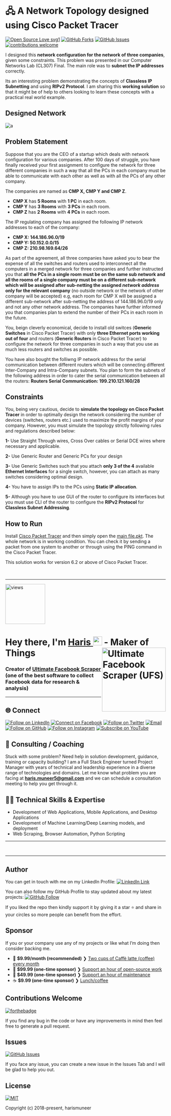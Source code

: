 # 🖧 A Network Topology designed using Cisco Packet Tracer

[![Open Source Love svg1](https://badges.frapsoft.com/os/v1/open-source.svg?v=103)](#)
[![GitHub Forks](https://img.shields.io/github/forks/harismuneer/Network-Simulation-Using-Cisco-Packet-Tracer.svg?style=social&label=Fork&maxAge=2592000)](https://www.github.com/harismuneer/Network-Simulation-Using-Cisco-Packet-Tracer/fork)
[![GitHub Issues](https://img.shields.io/github/issues/harismuneer/Network-Simulation-Using-Cisco-Packet-Tracer.svg?style=flat&label=Issues&maxAge=2592000)](https://www.github.com/harismuneer/Network-Simulation-Using-Cisco-Packet-Tracer/issues)
[![contributions welcome](https://img.shields.io/badge/contributions-welcome-brightgreen.svg?style=flat&label=Contributions&colorA=red&colorB=black	)](#)

I designed this **network configuration for the network of three companies**, given some constraints. This problem was presented in our  Computer Networks Lab (CL307) Final. The main role was to **subnet the IP addresses** correctly.

Its an interesting problem demonstrating the concepts of **Classless IP Subnetting** and using **RIPv2 Protocol**. I am sharing this **working solution** so that it might be of help to others looking to learn these concepts with a practical real world example.


## Designed Network
![a](../master/network-screenshot.PNG)


## Problem Statement
Suppose that you are the CEO of a startup which deals with network configuration for various companies. After 100 days of struggle, you have finally received your first assignment to configure the network for three different companies in such a way that all the PCs in each company must be able to communicate with each other as well as with all the PCs of any other company.

The companies are named as **CMP X, CMP Y and CMP Z**. 

- **CMP X** has **5 Rooms** with **1 PC** in each room.
- **CMP Y** has **3 Rooms** with **3 PCs** in each room.
- **CMP Z** has **2 Rooms** with **4 PCs** in each room.

The IP regulating company has assigned the following IP network addresses to each of the company:

- **CMP X: 144.186.96.0/19**
- **CMP Y: 50.152.0.0/15**
- **CMP Z: 210.98.169.64/26**

As part of the agreement, all three companies have asked you to bear the expense of all the switches and routers used to interconnect all the computers in a merged network for three companies and further instructed you that **all the PCs in a single room must be on the same sub network and all the rooms of a single company must be on a different sub-network which will be assigned after sub-netting the assigned *network address* only for the relevant company** (no outside network or the network of other company will be accepted) e.g, each room for CMP X will be assigned a different sub-network after sub-netting the address of 144.186.96.0/19 only and not any other network address. The companies have further informed you that companies plan to extend the number of their PCs in each room in the future.

You, beign cleverly economical, decide to install old switces (**Generic Switches** in Cisco Packet Tracer) with only **three Ethernet ports working out of four** and routers (**Generic Routers** in Cisco Packet Tracer) to configure the network for three companies in such a way that you use as much less routers and switches as possible. 

You have also bought the folliwng IP network address for the serial communication between different routers which will be connecting different Inter-Company and Intra-Company subnets. You plan to form the subnets of the following address in order to cater the serial communication between all the routers: **Routers Serial Communication: 199.210.121.160/28**

## Constraints

You, being very cautious, decide to **simulate the topology on Cisco Packet Tracer** in order to optimally design the network considering the number of devices (switches, routers etc.) used to maximize the profit margins of your company. However, you must simulate the topology strictly following rules and regulations described below:

**1-** Use Straight Through wires, Cross Over cables or Serial DCE wires where necessary and applicable.

**2-** Use Generic Router and Generic PCs for your design

**3-** Use Generic Switches such that you attach **only 3 of the 4** available **Ethernet Interfaces** for a single switch, however, you can attach as many switches considering optimal design.

**4-** You have to assign IPs to the PCs using **Static IP allocation**.

**5-** Although you have to use GUI of the router to configure its interfaces but you must use CLI of the router to configure the **RIPv2 Protocol** for **Classless Subnet Addressing**.

## How to Run
Install [Cisco Packet Tracer](https://www.netacad.com/courses/packet-tracer) and then simply open the [main file.pkt](../master/main/main%20file.pkt). The whole network is in working condition. You can check it by sending a packet from one system to another or through using the PING command in the Cisco Packet Tracer.

This solution works for version 6.2 or above of Cisco Packet Tracer.

<br>
<hr>
<a href="https://github.com/harismuneer"><img alt="views" title="Github views" src="https://komarev.com/ghpvc/?username=harismuneer&style=flat-square" width="125"/></a>

<h1 align="left">Hey there, I'm <a href="https://www.linkedin.com/in/harismuneer/">Haris </a><img src="https://media.giphy.com/media/hvRJCLFzcasrR4ia7z/giphy.gif" width="28"> 
 <a href="https://github.com/harismuneer/Ultimate-Facebook-Scraper"><img align="right" src="https://user-images.githubusercontent.com/30947706/79588950-17515780-80ee-11ea-8f66-e26da49fa052.png" alt="Ultimate Facebook Scraper (UFS)" width="200"/></a> - Maker of Things</h1> 


### Creator of <a href="https://github.com/harismuneer/Ultimate-Facebook-Scraper">Ultimate Facebook Scraper</a> (one of the best software to collect Facebook data for research & analysis) 

<hr>

<h2 align="left">🌐 Connect</h2>
<p align="left">
  <a href="https://www.linkedin.com/in/harismuneer/"><img title="Follow on LinkedIn" src="https://img.shields.io/badge/LinkedIn-0077B5?style=for-the-badge&logo=linkedin&logoColor=white"/></a>
  <a href="https://www.facebook.com/harismuneer99"><img title="Connect on Facebook" src="https://img.shields.io/badge/Facebook-1877F2?style=for-the-badge&logo=facebook&logoColor=white"/></a>
  <a href="https://twitter.com/harismuneer99"><img title="Follow on Twitter" src="https://img.shields.io/badge/Twitter-1DA1F2?style=for-the-badge&logo=twitter&logoColor=white"/></a>
  <a href="mailto:haris.muneer5@gmail.com"><img title="Email" src="https://img.shields.io/badge/Gmail-D14836?style=for-the-badge&logo=gmail&logoColor=white"/></a>
  <a href="https://github.com/harismuneer"><img title="Follow on GitHub" src="https://img.shields.io/badge/GitHub-100000?style=for-the-badge&logo=github&logoColor=white"/></a>
  <a href="https://www.instagram.com/harismuneer99"><img title="Follow on Instagram" src="https://img.shields.io/badge/Instagram-E4405F?style=for-the-badge&logo=instagram&logoColor=white"/></a>
  <a href="https://www.youtube.com/channel/UCZ-uBd7g0E2Bp-0tXtSlSjw?sub_confirmation=1"><img title="Subscribe on YouTube" src="https://img.shields.io/badge/YouTube-FF0000?style=for-the-badge&logo=youtube&logoColor=white"/></a>
</p>


## 🤝 Consulting / Coaching
Stuck with some problem? Need help in solution development, guidance, training or capacity building? I am a Full Stack Engineer turned Project Manager with years of technical and leadership experience in a diverse range of technologies and domains. Let me know what problem you are facing at <b>haris.muneer5@gmail.com</b> and we can schedule a consultation meeting to help you get through it.

## 👨‍💻 Technical Skills & Expertise

- Development of Web Applications, Mobile Applications, and Desktop Applications
- Development of Machine Learning/Deep Learning models, and deployment 
- Web Scraping, Browser Automation, Python Scripting
<hr>
<br>


----------

## Author
You can get in touch with me on my LinkedIn Profile: [![LinkedIn Link](https://img.shields.io/badge/Connect-harismuneer-blue.svg?logo=linkedin&longCache=true&style=social&label=Follow)](https://www.linkedin.com/in/harismuneer)

You can also follow my GitHub Profile to stay updated about my latest projects: [![GitHub Follow](https://img.shields.io/badge/Connect-harismuneer-blue.svg?logo=Github&longCache=true&style=social&label=Follow)](https://github.com/harismuneer)

If you liked the repo then kindly support it by giving it a star ⭐ and share in your circles so more people can benefit from the effort.

## Sponsor
If you or your company use any of my projects or like what I’m doing then consider backing me.

- 🌟  **$9.99/month (recommended)** ❯ [Two cups of Caffè latte (coffee) every month](https://tinyurl.com/Haris-OSS-Coffee)
- 🚀  **$99.99 (one-time sponsor)** ❯ [Support an hour of open-source work](https://tinyurl.com/Haris-OSS-Platinum)
- 🔰  **$49.99 (one-time sponsor)** ❯ [Support an hour of maintenance](https://tinyurl.com/Haris-OSS-Gold)
- ☕️  **$9.99 (one-time sponsor)** ❯ [Lunch/coffee](https://tinyurl.com/Haris-OSS-Silver)

## Contributions Welcome
[![forthebadge](https://forthebadge.com/images/badges/built-with-love.svg)](#)

If you find any bug in the code or have any improvements in mind then feel free to generate a pull request.

## Issues
[![GitHub Issues](https://img.shields.io/github/issues/harismuneer/Network-Simulation-Using-Cisco-Packet-Tracer.svg?style=flat&label=Issues&maxAge=2592000)](https://www.github.com/harismuneer/Network-Simulation-Using-Cisco-Packet-Tracer/issues)

If you face any issue, you can create a new issue in the Issues Tab and I will be glad to help you out.

## License
[![MIT](https://img.shields.io/cocoapods/l/AFNetworking.svg?style=style&label=License&maxAge=2592000)](../master/LICENSE)

Copyright (c) 2018-present, harismuneer                                                        

